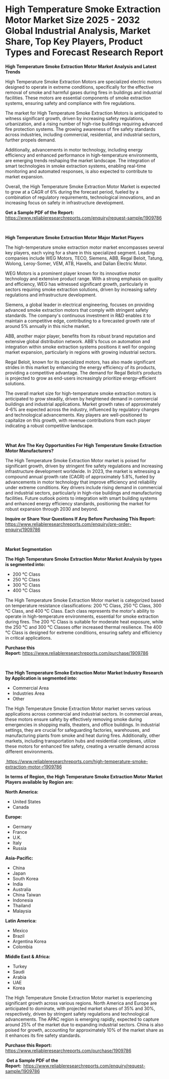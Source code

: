 <p><h1>High Temperature Smoke Extraction Motor Market Size 2025 - 2032 Global Industrial Analysis, Market Share, Top Key Players, Product Types and Forecast Research Report</h1></p><p><strong>High Temperature Smoke Extraction Motor Market Analysis and Latest Trends</strong></p>
<p><p>High Temperature Smoke Extraction Motors are specialized electric motors designed to operate in extreme conditions, specifically for the effective removal of smoke and harmful gases during fires in buildings and industrial facilities. These motors are essential components of smoke extraction systems, ensuring safety and compliance with fire regulations.</p><p>The market for High Temperature Smoke Extraction Motors is anticipated to witness significant growth, driven by increasing safety regulations, urbanization, and a rising number of high-rise buildings requiring advanced fire protection systems. The growing awareness of fire safety standards across industries, including commercial, residential, and industrial sectors, further propels demand.</p><p>Additionally, advancements in motor technology, including energy efficiency and enhanced performance in high-temperature environments, are emerging trends reshaping the market landscape. The integration of smart technologies in smoke extraction systems, enabling real-time monitoring and automated responses, is also expected to contribute to market expansion.</p><p>Overall, the High Temperature Smoke Extraction Motor Market is expected to grow at a CAGR of 6% during the forecast period, fueled by a combination of regulatory requirements, technological innovations, and an increasing focus on safety in infrastructure development.</p></p>
<p><strong>Get a Sample PDF of the Report:&nbsp;</strong> <a href="https://www.reliableresearchreports.com/enquiry/request-sample/1909786?utm_campaign=3349&utm_medium=2&utm_source=Github&utm_content=ia&utm_term=12042025&utm_id=high-temperature-smoke-extraction-motor">https://www.reliableresearchreports.com/enquiry/request-sample/1909786</a></p>
<p>&nbsp;</p>
<p><strong>High Temperature Smoke Extraction Motor Major Market Players</strong></p>
<p><p>The high-temperature smoke extraction motor market encompasses several key players, each vying for a share in this specialized segment. Leading companies include WEG Motors, TECO, Siemens, ABB, Regal Beloit, Tatung, Wolong, Leroy-Somer, VEM, ATB, Havells, and Dalian Electric Motor.</p><p>WEG Motors is a prominent player known for its innovative motor technology and extensive product range. With a strong emphasis on quality and efficiency, WEG has witnessed significant growth, particularly in sectors requiring smoke extraction solutions, driven by increasing safety regulations and infrastructure development.</p><p>Siemens, a global leader in electrical engineering, focuses on providing advanced smoke extraction motors that comply with stringent safety standards. The company's continuous investment in R&D enables it to maintain a competitive edge, contributing to a forecasted growth rate of around 5% annually in this niche market.</p><p>ABB, another major player, benefits from its robust brand reputation and extensive global distribution network. ABB's focus on automation and integration within smoke extraction systems positions it well for ongoing market expansion, particularly in regions with growing industrial sectors.</p><p>Regal Beloit, known for its specialized motors, has also made significant strides in this market by enhancing the energy efficiency of its products, providing a competitive advantage. The demand for Regal Beloit’s products is projected to grow as end-users increasingly prioritize energy-efficient solutions.</p><p>The overall market size for high-temperature smoke extraction motors is anticipated to grow steadily, driven by heightened demand in commercial buildings and industrial applications. Market growth rates of approximately 4-6% are expected across the industry, influenced by regulatory changes and technological advancements. Key players are well-positioned to capitalize on this growth, with revenue contributions from each player indicating a robust competitive landscape.</p></p>
<p>&nbsp;</p>
<p><strong>What Are The Key Opportunities For High Temperature Smoke Extraction Motor Manufacturers?</strong></p>
<p><p>The High Temperature Smoke Extraction Motor market is poised for significant growth, driven by stringent fire safety regulations and increasing infrastructure development worldwide. In 2023, the market is witnessing a compound annual growth rate (CAGR) of approximately 5.8%, fueled by advancements in motor technology that improve efficiency and reliability under extreme conditions. Key drivers include rising demand in commercial and industrial sectors, particularly in high-rise buildings and manufacturing facilities. Future outlook points to integration with smart building systems and enhanced energy efficiency standards, positioning the market for robust expansion through 2030 and beyond.</p></p>
<p><strong>Inquire or Share Your Questions If Any Before Purchasing This Report:</strong> <a href="https://www.reliableresearchreports.com/enquiry/pre-order-enquiry/1909786?utm_campaign=3349&utm_medium=2&utm_source=Github&utm_content=ia&utm_term=12042025&utm_id=high-temperature-smoke-extraction-motor">https://www.reliableresearchreports.com/enquiry/pre-order-enquiry/1909786</a></p>
<p>&nbsp;</p>
<p><strong>Market Segmentation</strong></p>
<p><strong>The High Temperature Smoke Extraction Motor Market Analysis by types is segmented into:</strong></p>
<p><ul><li>200 °C Class</li><li>250 °C Class</li><li>300 °C Class</li><li>400 °C Class</li></ul></p>
<p><p>The High Temperature Smoke Extraction Motor market is categorized based on temperature resistance classifications: 200 °C Class, 250 °C Class, 300 °C Class, and 400 °C Class. Each class represents the motor's ability to operate in high-temperature environments, essential for smoke extraction during fires. The 200 °C Class is suitable for moderate heat exposure, while the 250 °C and 300 °C Classes offer increased thermal resilience. The 400 °C Class is designed for extreme conditions, ensuring safety and efficiency in critical applications.</p></p>
<p><strong>Purchase this Report:&nbsp;</strong><a href="https://www.reliableresearchreports.com/purchase/1909786?utm_campaign=3349&utm_medium=2&utm_source=Github&utm_content=ia&utm_term=12042025&utm_id=high-temperature-smoke-extraction-motor">https://www.reliableresearchreports.com/purchase/1909786</a></p>
<p>&nbsp;</p>
<p><strong>The High Temperature Smoke Extraction Motor Market Industry Research by Application is segmented into:</strong></p>
<p><ul><li>Commercial Area</li><li>Industries Area</li><li>Other</li></ul></p>
<p><p>The High Temperature Smoke Extraction Motor market serves various applications across commercial and industrial sectors. In commercial areas, these motors ensure safety by effectively removing smoke during emergencies in shopping malls, theaters, and office buildings. In industrial settings, they are crucial for safeguarding factories, warehouses, and manufacturing plants from smoke and heat during fires. Additionally, other markets, including transportation hubs and residential complexes, utilize these motors for enhanced fire safety, creating a versatile demand across different environments.</p></p>
<p><a href="https://www.reliableresearchreports.com/high-temperature-smoke-extraction-motor-r1909786?utm_campaign=3349&utm_medium=2&utm_source=Github&utm_content=ia&utm_term=12042025&utm_id=high-temperature-smoke-extraction-motor">&nbsp;https://www.reliableresearchreports.com/high-temperature-smoke-extraction-motor-r1909786</a></p>
<p><strong>In terms of Region, the High Temperature Smoke Extraction Motor Market Players available by Region are:</strong></p>
<p>
    <p> <strong> North America: </strong>
        <ul>
            <li>United States</li>
            <li>Canada</li>
        </ul>
        </p> 
    <p> <strong> Europe: </strong>
        <ul>
            <li>Germany</li>
            <li>France</li>
            <li>U.K.</li>
            <li>Italy</li>
            <li>Russia</li>
        </ul>
        </p> 
    <p> <strong> Asia-Pacific: </strong>
        <ul>
            <li>China</li>
            <li>Japan</li>
            <li>South Korea</li>
            <li>India</li>
            <li>Australia</li>
            <li>China Taiwan</li>
            <li>Indonesia</li>
            <li>Thailand</li>
            <li>Malaysia</li>
        </ul>
        </p> 
    <p> <strong> Latin America: </strong>
        <ul>
            <li>Mexico</li>
            <li>Brazil</li>
            <li>Argentina Korea</li>
            <li>Colombia</li>
        </ul>
        </p> 
    <p> <strong> Middle East & Africa: </strong>
        <ul>
            <li>Turkey</li>
            <li>Saudi</li>
            <li>Arabia</li>
            <li>UAE</li>
            <li>Korea</li>
        </ul>
    </p>
    </p>
<p><p>The High Temperature Smoke Extraction Motor market is experiencing significant growth across various regions. North America and Europe are anticipated to dominate, with projected market shares of 35% and 30%, respectively, driven by stringent safety regulations and technological advancements. The APAC region is emerging rapidly, expected to capture around 25% of the market due to expanding industrial sectors. China is also poised for growth, accounting for approximately 10% of the market share as it enhances its fire safety standards.</p></p>
<p><strong>Purchase this Report: </strong><a href="https://www.reliableresearchreports.com/purchase/1909786?utm_campaign=3349&utm_medium=2&utm_source=Github&utm_content=ia&utm_term=12042025&utm_id=high-temperature-smoke-extraction-motor">https://www.reliableresearchreports.com/purchase/1909786</a></p>
<p>&nbsp;<strong>Get a Sample PDF of the Report:&nbsp;&nbsp;</strong><a href="https://www.reliableresearchreports.com/enquiry/request-sample/1909786?utm_campaign=3349&utm_medium=2&utm_source=Github&utm_content=ia&utm_term=12042025&utm_id=high-temperature-smoke-extraction-motor">https://www.reliableresearchreports.com/enquiry/request-sample/1909786</a></p>
<p><strong></strong></p>
<p><p></p><p></p><p></p></p>